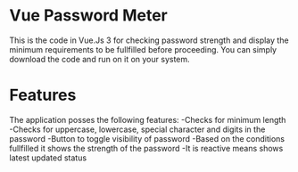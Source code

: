# Vue Password Meter

This is the code in Vue.Js 3 for checking password strength and display the minimum requirements to be fullfilled before proceeding.
You can simply download the code and run on it on your system.

# Features
The application posses the following features:
-Checks for minimum length
-Checks for uppercase, lowercase, special character and digits in the password
-Button to toggle visibility of password
-Based on the conditions fullfilled it shows the strength of the password
-It is reactive means shows latest updated status 
     


